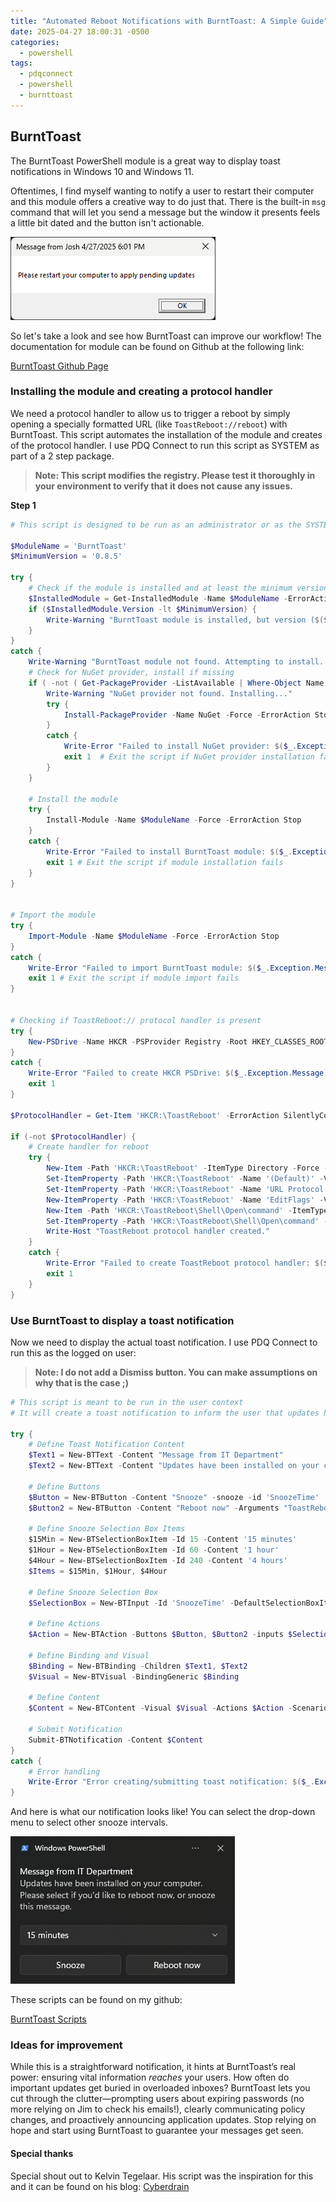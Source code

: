 ```yaml
---
title: "Automated Reboot Notifications with BurntToast: A Simple Guide"
date: 2025-04-27 18:00:31 -0500
categories:
  - powershell
tags:
  - pdqconnect
  - powershell
  - burnttoast
---
```

## BurntToast

The BurntToast PowerShell module is a great way to display toast notifications in Windows 10 and Windows 11.

Oftentimes, I find myself wanting to notify a user to restart their computer and this module offers a creative way to do just that. There is the built-in `msg` command that will let you send a message but the window it presents feels a little bit dated and the button isn't actionable.

![img](assets/images/Pastedimage20250427180320.png)

So let's take a look and see how BurntToast can improve our workflow! The documentation for module can be found on Github at the following link:

[BurntToast Github Page](https://github.com/Windos/BurntToast)

### Installing the module and creating a protocol handler

We need a protocol handler to allow us to trigger a reboot by simply opening a specially formatted URL (like `ToastReboot://reboot`) with BurntToast. This script automates the installation of the module and creates of the protocol handler. I use PDQ Connect to run this script as SYSTEM as part of a 2 step package.

> **Note: This script modifies the registry. Please test it thoroughly in your environment to verify that it does not cause any issues.**

**Step 1**

```powershell
# This script is designed to be run as an administrator or as the SYSTEM account.

$ModuleName = 'BurntToast'
$MinimumVersion = '0.8.5'

try {
    # Check if the module is installed and at least the minimum version.
    $InstalledModule = Get-InstalledModule -Name $ModuleName -ErrorAction Stop
    if ($InstalledModule.Version -lt $MinimumVersion) {
        Write-Warning "BurntToast module is installed, but version ($($InstalledModule.Version)) is older than the minimum required ($MinimumVersion).  Consider updating."
    }
}
catch {
    Write-Warning "BurntToast module not found. Attempting to install..."
    # Check for NuGet provider, install if missing
    if ( -not ( Get-PackageProvider -ListAvailable | Where-Object Name -eq "Nuget" ) ) {
        Write-Warning "NuGet provider not found. Installing..."
        try {
            Install-PackageProvider -Name NuGet -Force -ErrorAction Stop
        }
        catch {
            Write-Error "Failed to install NuGet provider: $($_.Exception.Message)"
            exit 1  # Exit the script if NuGet provider installation fails
        }
    }

    # Install the module
    try {
        Install-Module -Name $ModuleName -Force -ErrorAction Stop
    }
    catch {
        Write-Error "Failed to install BurntToast module: $($_.Exception.Message)"
        exit 1 # Exit the script if module installation fails
    }
}


# Import the module
try {
    Import-Module -Name $ModuleName -Force -ErrorAction Stop
}
catch {
    Write-Error "Failed to import BurntToast module: $($_.Exception.Message)"
    exit 1 # Exit the script if module import fails
}


# Checking if ToastReboot:// protocol handler is present
try {
    New-PSDrive -Name HKCR -PSProvider Registry -Root HKEY_CLASSES_ROOT -ErrorAction SilentlyContinue | Out-Null
}
catch {
    Write-Error "Failed to create HKCR PSDrive: $($_.Exception.Message)"
    exit 1
}

$ProtocolHandler = Get-Item 'HKCR:\ToastReboot' -ErrorAction SilentlyContinue

if (-not $ProtocolHandler) {
    # Create handler for reboot
    try {
        New-Item -Path 'HKCR:\ToastReboot' -ItemType Directory -Force -ErrorAction Stop
        Set-ItemProperty -Path 'HKCR:\ToastReboot' -Name '(Default)' -Value 'url:ToastReboot' -Force -ErrorAction Stop
        Set-ItemProperty -Path 'HKCR:\ToastReboot' -Name 'URL Protocol' -Value '' -Force -ErrorAction Stop
        New-ItemProperty -Path 'HKCR:\ToastReboot' -Name 'EditFlags' -Value 2162688 -PropertyType DWord -Force -ErrorAction Stop
        New-Item -Path 'HKCR:\ToastReboot\Shell\Open\command' -ItemType Directory -Force -ErrorAction Stop
        Set-ItemProperty -Path 'HKCR:\ToastReboot\Shell\Open\command' -Name '(Default)' -Value "C:\Windows\System32\shutdown.exe -r -t 30" -Force -ErrorAction Stop
        Write-Host "ToastReboot protocol handler created."
    }
    catch {
        Write-Error "Failed to create ToastReboot protocol handler: $($_.Exception.Message)"
        exit 1
    }
}
```

### Use BurntToast to display a toast notification

Now we need to display the actual toast notification. I use PDQ Connect to run this as the logged on user:

> **Note: I do not add a Dismiss button. You can make assumptions on why that is the case ;)**

```powershell
# This script is meant to be run in the user context
# It will create a toast notification to inform the user that updates have been installed and prompt them to reboot or snooze the message.

try {
    # Define Toast Notification Content
    $Text1 = New-BTText -Content "Message from IT Department"
    $Text2 = New-BTText -Content "Updates have been installed on your computer. Please select if you'd like to reboot now, or snooze this message."

    # Define Buttons
    $Button = New-BTButton -Content "Snooze" -snooze -id 'SnoozeTime'
    $Button2 = New-BTButton -Content "Reboot now" -Arguments "ToastReboot:" -ActivationType Protocol

    # Define Snooze Selection Box Items
    $15Min = New-BTSelectionBoxItem -Id 15 -Content '15 minutes'
    $1Hour = New-BTSelectionBoxItem -Id 60 -Content '1 hour'
    $4Hour = New-BTSelectionBoxItem -Id 240 -Content '4 hours'
    $Items = $15Min, $1Hour, $4Hour

    # Define Snooze Selection Box
    $SelectionBox = New-BTInput -Id 'SnoozeTime' -DefaultSelectionBoxItemId 15 -Items $Items

    # Define Actions
    $Action = New-BTAction -Buttons $Button, $Button2 -inputs $SelectionBox

    # Define Binding and Visual
    $Binding = New-BTBinding -Children $Text1, $Text2
    $Visual = New-BTVisual -BindingGeneric $Binding

    # Define Content
    $Content = New-BTContent -Visual $Visual -Actions $Action -Scenario Reminder

    # Submit Notification
    Submit-BTNotification -Content $Content
}
catch {
    # Error handling
    Write-Error "Error creating/submitting toast notification: $($_.Exception.Message)"
}
```

And here is what our notification looks like! You can select the drop-down menu to select other snooze intervals.

![img](assets/images/Pastedimage20250427182916.png)

These scripts can be found on my github:

[BurntToast Scripts](https://github.com/DearingDev/toolbelt/tree/main/BurntToast)

### Ideas for improvement

While this is a straightforward notification, it hints at BurntToast’s real power: ensuring vital information _reaches_ your users. How often do important updates get buried in overloaded inboxes? BurntToast lets you cut through the clutter—prompting users about expiring passwords (no more relying on Jim to check his emails!), clearly communicating policy changes, and proactively announcing application updates. Stop relying on hope and start using BurntToast to guarantee your messages get seen.


#### Special thanks
Special shout out to Kelvin Tegelaar. His script was the inspiration for this and it can be found on his blog: [Cyberdrain](https://www.cyberdrain.com/monitoring-with-powershell-notifying-users-of-windows-updates/)




